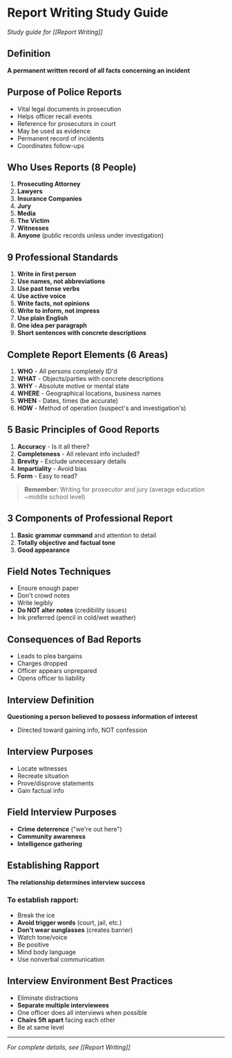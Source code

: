 # Report Writing Study Guide

*Study guide for [[Report Writing]]*

## Definition
**A permanent written record of all facts concerning an incident**

## Purpose of Police Reports
- Vital legal documents in prosecution
- Helps officer recall events
- Reference for prosecutors in court
- May be used as evidence
- Permanent record of incidents
- Coordinates follow-ups

## Who Uses Reports (8 People)
1. **Prosecuting Attorney**
2. **Lawyers**
3. **Insurance Companies**
4. **Jury**
5. **Media**
6. **The Victim**
7. **Witnesses**
8. **Anyone** (public records unless under investigation)

## 9 Professional Standards
1. **Write in first person**
2. **Use names, not abbreviations**
3. **Use past tense verbs**
4. **Use active voice**
5. **Write facts, not opinions**
6. **Write to inform, not impress**
7. **Use plain English**
8. **One idea per paragraph**
9. **Short sentences with concrete descriptions**

## Complete Report Elements (6 Areas)
1. **WHO** - All persons completely ID'd
2. **WHAT** - Objects/parties with concrete descriptions
3. **WHY** - Absolute motive or mental state
4. **WHERE** - Geographical locations, business names
5. **WHEN** - Dates, times (be accurate)
6. **HOW** - Method of operation (suspect's and investigation's)

## 5 Basic Principles of Good Reports
1. **Accuracy** - Is it all there?
2. **Completeness** - All relevant info included?
3. **Brevity** - Exclude unnecessary details
4. **Impartiality** - Avoid bias
5. **Form** - Easy to read?

> **Remember:** Writing for prosecutor and jury (average education ~middle school level)

## 3 Components of Professional Report
1. **Basic grammar command** and attention to detail
2. **Totally objective and factual tone**
3. **Good appearance**

## Field Notes Techniques
- Ensure enough paper
- Don't crowd notes
- Write legibly
- **Do NOT alter notes** (credibility issues)
- Ink preferred (pencil in cold/wet weather)

## Consequences of Bad Reports
- Leads to plea bargains
- Charges dropped
- Officer appears unprepared
- Opens officer to liability

## Interview Definition
**Questioning a person believed to possess information of interest**
- Directed toward gaining info, NOT confession

## Interview Purposes
- Locate witnesses
- Recreate situation
- Prove/disprove statements
- Gain factual info

## Field Interview Purposes
- **Crime deterrence** ("we're out here")
- **Community awareness**
- **Intelligence gathering**

## Establishing Rapport
**The relationship determines interview success**

### To establish rapport:
- Break the ice
- **Avoid trigger words** (court, jail, etc.)
- **Don't wear sunglasses** (creates barrier)
- Watch tone/voice
- Be positive
- Mind body language
- Use nonverbal communication

## Interview Environment Best Practices
- Eliminate distractions
- **Separate multiple interviewees**
- One officer does all interviews when possible
- **Chairs 5ft apart** facing each other
- Be at same level

---
*For complete details, see [[Report Writing]]*
